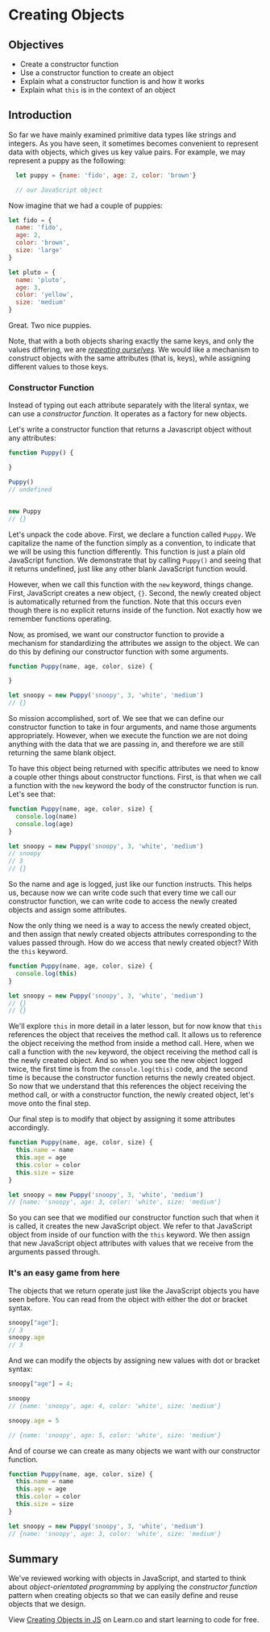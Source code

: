 # Creating Objects

## Objectives
+ Create a constructor function
+ Use a constructor function to create an object
+ Explain what a constructor function is and how it works
+ Explain what `this` is in the context of an object

## Introduction

So far we have mainly examined primitive data types like strings and integers.  As you have seen, it sometimes becomes convenient to represent data with objects, which gives us key value pairs. For example, we may represent a puppy as the following:

```javascript
  let puppy = {name: 'fido', age: 2, color: 'brown'}

  // our JavaScript object
````

Now imagine that we had a couple of puppies:

```js
let fido = {
  name: 'fido',
  age: 2,
  color: 'brown',
  size: 'large'
}

let pluto = {
  name: 'pluto',
  age: 3,
  color: 'yellow',
  size: 'medium'
}

```

Great. Two nice puppies.

Note, that with a both objects sharing exactly the same keys, and only the values differing, we are *[repeating ourselves](https://en.wikipedia.org/wiki/Don%27t_repeat_yourself)*.  We would like a mechanism to construct objects with the same attributes (that is, keys), while assigning different values to those keys.   

### Constructor Function

Instead of typing out each attribute separately with the literal syntax, we can use a *constructor function*.  It operates as a factory for new objects.

Let's write a constructor function that returns a Javascript object without any attributes:

```js
function Puppy() {

}

Puppy()
// undefined


new Puppy
// {}
```

Let's unpack the code above.  First, we declare a function called `Puppy`.  We capitalize the name of the function simply as a convention, to indicate that we will be using this function differently.  This function is just a plain old JavaScript function.  We demonstrate that by calling `Puppy()` and seeing that it returns undefined, just like any other blank JavaScript function would.  

However, when we call this function with the `new` keyword, things change.  First, JavaScript creates a new object, `{}`.  Second, the newly created object is automatically returned from the function.  Note that this occurs even though there is no explicit returns inside of the function.  Not exactly how we remember functions operating.  

Now, as promised, we want our constructor function to provide a mechanism for standardizing the attributes we assign to the object.  We can do this by defining our constructor function with some arguments.

```js
function Puppy(name, age, color, size) {

}

let snoopy = new Puppy('snoopy', 3, 'white', 'medium')
// {}
```

So mission accomplished, sort of.  We see that we can define our constructor function to take in four arguments, and name those arguments appropriately.  However, when we execute the function we are not doing anything with the data that we are passing in, and therefore we are still returning the same blank object.  

To have this object being returned with specific attributes we need to know a couple other things about constructor functions. First, is that when we call a function with the `new` keyword the body of the constructor function is run.  Let's see that:

```js
function Puppy(name, age, color, size) {
  console.log(name)
  console.log(age)
}

let snoopy = new Puppy('snoopy', 3, 'white', 'medium')
// snoopy
// 3
// {}
```

So the name and age is logged, just like our function instructs.  This helps us, because now we can write code such that every time we call our constructor function, we can write code to access the newly created objects and assign some attributes.

Now the only thing we need is a way to access the newly created object, and then assign that newly created objects attributes corresponding to the values passed through.  How do we access that newly created object?  With the `this` keyword.

```js
function Puppy(name, age, color, size) {
  console.log(this)
}

let snoopy = new Puppy('snoopy', 3, 'white', 'medium')
// {}
// {}
```

We'll explore `this` in more detail in a later lesson, but for now know that `this` references the object that receives the method call.  It allows us to reference the object receiving the method from inside a method call.  Here, when we call a function with the `new` keyword, the object receiving the method call is the newly created object.  And so when you see the new object logged twice, the first time is from the `console.log(this)` code, and the second time is because the constructor function returns the newly created object.  So now that we understand that this references the object receiving the method call, or with a constructor function, the newly created object, let's move onto the final step.  

Our final step is to modify that object by assigning it some attributes accordingly.   

```js
function Puppy(name, age, color, size) {
  this.name = name
  this.age = age
  this.color = color
  this.size = size
}

let snoopy = new Puppy('snoopy', 3, 'white', 'medium')
// {name: 'snoopy', age: 3, color: 'white', size: 'medium'}
```
So you can see that we modified our constructor function such that when it is called, it creates the new JavaScript object.  We refer to that JavaScript object from inside of our function with the `this` keyword.  We then assign that new JavaScript object attributes with values that we receive from the arguments passed through.

### It's an easy game from here

The objects that we return operate just like the JavaScript objects you have seen before.  You can read from the object with either the dot or bracket syntax.  

```js
snoopy["age"];
// 3
snoopy.age
// 3
```

And we can modify the objects by assigning new values with dot or bracket syntax:

```js
snoopy["age"] = 4;

snoopy
// {name: 'snoopy', age: 4, color: 'white', size: 'medium'}

snoopy.age = 5

// {name: 'snoopy', age: 5, color: 'white', size: 'medium'}
```

And of course we can create as many objects we want with our constructor function.

```js
function Puppy(name, age, color, size) {
  this.name = name
  this.age = age
  this.color = color
  this.size = size
}

let snoopy = new Puppy('snoopy', 3, 'white', 'medium')
// {name: 'snoopy', age: 3, color: 'white', size: 'medium'}
```

## Summary

We've reviewed working with objects in JavaScript, and started to think about *object-orientated programming* by applying the *constructor function* pattern when creating objects so that we can easily define and reuse objects that we design.

<p class='util--hide'>View <a href='https://learn.co/lessons/js-create-objects-readme'>Creating Objects in JS</a> on Learn.co and start learning to code for free.</p>
